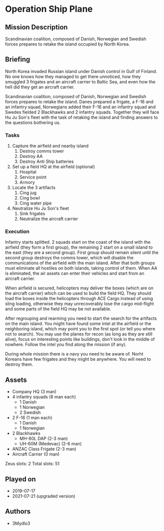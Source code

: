 # Operation Ship Plane

## Mission Description

Scandinavian coalition, composed of Danish, Norwegian and Swedish forces prepares to retake the island occupied by North Korea.

## Briefing

North Korea invaded Russian island under Danish control in Gulf of Finland. No one knows how they managed to get there unnoticed, how they smuggled 3 frigates and an aircraft carrier to Baltic Sea, and even how the hell did they get an aircraft carrier.

Scandinavian coalition, composed of Danish, Norwegian and Swedish forces prepares to retake the island. Danes prepared a frigate, a F-16 and an infantry squad, Norwegians added their F-16 and an infantry squad and Swedes fielded 2 Blackhawks and 2 infantry squads. Together they will face Hu Ju Son's fleet with the task of retaking the island and finding answers to the questions bothering us.

### Tasks

1. Capture the airfield and nearby island
   1. Destroy comms tower
   2. Destroy AA
   3. Destroy Anti Ship batteries
2. Set up a field HQ at the airfield (optional)
   1. Hospital
   2. Service point
   3. Armory
3. Locate the 3 artifacts
   1. Cing jug
   2. Cing bowl
   3. Cing water pipe
4. Neutralize Hu Ju Son's fleet
   1. Sink frigates
   2. Neutralize the aircraft carrier

### Execution

Infantry starts splitted. 2 squads start on the coast of the island with the airfield (they form a first group), the remaining 2 start on a small island to the east (they are a second group). First group should remain silent until the second group destroys the comms tower, which will disable the communications of the airfield with the main island. After that both groups must eliminate all hostiles on both islands, taking control of them. When AA is eliminated, the air assets can enter their vehicles and start from an aircraft carrier.

When airfield is secured, helicopters may deliver the boxes (which are on the aircraft carrier) which can be used to build the field HQ. They should load the boxes inside the helicopters through ACE Cargo instead of using sling loading, otherwise they may unrecoverably lose the cargo mid-flight and some parts of the field HQ may be not available.

After regrouping and rearming you need to start the search for the artifacts on the main island. You might have found some intel at the airfield or the neighboring island, which may point you to the first spot (or tell you where not to search). You may use the planes for recon (as long as they are still alive), focus on interesting points like buildings, don't look in the middle of nowhere. Follow the intel you find along the mission (if any).

During whole mission there is a navy you need to be aware of. Norht Koreans have few frigates and they might be anywhere. You will need to destroy them.

## Assets

- Company HQ (3 man)
- 4 infantry squads (8 man each)
  - 1 Danish
  - 1 Norwegian
  - 2 Swedish
- 2 F-16 (1 man each)
  - 1 Danish
  - 1 Norwegian
- 2 Blackhawks
  - MH-60L DAP (2-3 man)
  - UH-60M (Medevac) (2-6 man)
- ANZAC Class Frigate (2-3 man)
- Aircraft Carrier (0 man)

Zeus slots: 2
Total slots: 51

## Played on

- 2019-07-17
- 2021-07-21 (upgraded version)

## Authors

- 3Mydlo3
